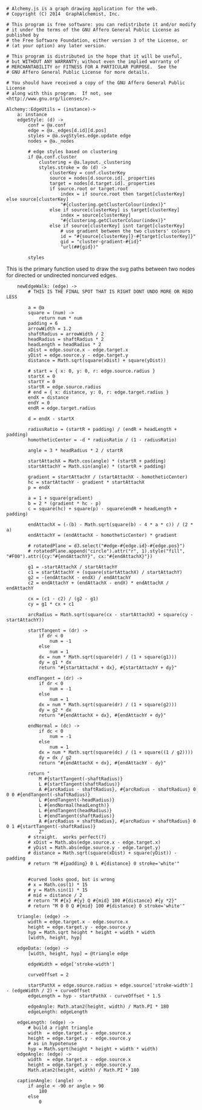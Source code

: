     # Alchemy.js is a graph drawing application for the web.
    # Copyright (C) 2014  GraphAlchemist, Inc.

    # This program is free software: you can redistribute it and/or modify
    # it under the terms of the GNU Affero General Public License as published by
    # the Free Software Foundation, either version 3 of the License, or
    # (at your option) any later version.

    # This program is distributed in the hope that it will be useful,
    # but WITHOUT ANY WARRANTY; without even the implied warranty of
    # MERCHANTABILITY or FITNESS FOR A PARTICULAR PURPOSE.  See the
    # GNU Affero General Public License for more details.

    # You should have received a copy of the GNU Affero General Public License
    # along with this program.  If not, see <http://www.gnu.org/licenses/>.

    Alchemy::EdgeUtils = (instance)->
        a: instance
        edgeStyle: (d) ->
            conf = @a.conf
            edge = @a._edges[d.id][d.pos]
            styles = @a.svgStyles.edge.update edge
            nodes = @a._nodes

            # edge styles based on clustering
            if @a.conf.cluster
                clustering = @a.layout._clustering
                styles.stroke = do (d) ->
                    clusterKey = conf.clusterKey
                    source = nodes[d.source.id]._properties
                    target = nodes[d.target.id]._properties
                    if source.root or target.root
                        index = if source.root then target[clusterKey] else source[clusterKey]
                        "#{clustering.getClusterColour(index)}"
                    else if source[clusterKey] is target[clusterKey]
                        index = source[clusterKey]
                        "#{clustering.getClusterColour(index)}"
                    else if source[clusterKey] isnt target[clusterKey]
                        # use gradient between the two clusters' colours
                        id = "#{source[clusterKey]}-#{target[clusterKey]}"
                        gid = "cluster-gradient-#{id}"
                        "url(##{gid})"

            styles

This is the primary function used to draw the svg paths between
two nodes for directed or undirected noncurved edges. 

        newEdgeWalk: (edge) ->
            # THIS IS THE FINAL SPOT THAT IS RIGHT DONT UNDO MORE OR REDO LESS

            a = @a
            square = (num) ->
                return num * num
            padding = 6
            arrowWidth = 1.2
            shaftRadius = arrowWidth / 2
            headRadius = shaftRadius * 2
            headLength = headRadius * 2
            xDist = edge.source.x - edge.target.x
            yDist = edge.source.y - edge.target.y
            distance = Math.sqrt(square(xDist) + square(yDist))

            # start = { x: 0, y: 0, r: edge.source.radius }
            startX = 0
            startY = 0
            startR = edge.source.radius
            # end = { x: distance, y: 0, r: edge.target.radius }
            endX = distance
            endY = 0
            endR = edge.target.radius

            d = endX - startX

            radiusRatio = (startR + padding) / (endR + headLength + padding)
            homotheticCenter = -d * radiusRatio / (1 - radiusRatio)

            angle = 3 * headRadius * 2 / startR 

            startAttachX = Math.cos(angle) * (startR + padding)
            startAttachY = Math.sin(angle) * (startR + padding)

            gradient = startAttachY / (startAttachX - homotheticCenter)
            hc = startAttachY - gradient * startAttachX
            p = endX

            a = 1 + square(gradient)
            b = 2 * (gradient * hc - p)
            c = square(hc) + square(p) - square(endR + headLength + padding)

            endAttachX = (-(b) - Math.sqrt(square(b) - 4 * a * c)) / (2 * a)
            endAttachY = (endAttachX - homotheticCenter) * gradient

            # rotatedPlane = d3.select("#edge-#{edge.id}-#{edge.pos}")
            # rotatedPlane.append("circle").attr("r", 1).style("fill", "#F00").attr({cy:"#{endAttachY}", cx:"#{endAttachX}"})

            g1 = -startAttachX / startAttachY
            c1 = startAttachY + (square(startAttachX) / startAttachY)
            g2 = -(endAttachX - endX) / endAttachY
            c2 = endAttachY + (endAttachX - endX) * endAttachX / endAttachY

            cx = (c1 - c2) / (g2 - g1)
            cy = g1 * cx + c1

            arcRadius = Math.sqrt(square(cx - startAttachX) + square(cy - startAttachY))

            startTangent = (dr) ->
                if dr < 0
                    num = -1
                else 
                    num = 1
                dx = num * Math.sqrt(square(dr) / (1 + square(g1)))
                dy = g1 * dx
                return "#{startAttachX + dx}, #{startAttachY + dy}"

            endTangent = (dr) ->
                if dr < 0
                    num = -1
                else 
                    num = 1
                dx = num * Math.sqrt(square(dr) / (1 + square(g2)))
                dy = g2 * dx
                return "#{endAttachX + dx}, #{endAttachY + dy}"

            endNormal = (dc) ->
                if dc < 0
                    num = -1
                else 
                    num = 1
                dx = num * Math.sqrt(square(dc) / (1 + square((1 / g2))))
                dy = dx / g2
                return "#{endAttachX + dx}, #{endAttachY - dy}"
            
            return "
                M #{startTangent(-shaftRadius)}
                L #{startTangent(shaftRadius)}
                A #{arcRadius - shaftRadius}, #{arcRadius - shaftRadius} 0 0 0 #{endTangent(-shaftRadius)}
                L #{endTangent(-headRadius)}
                L #{endNormal(headLength)}
                L #{endTangent(headRadius)}
                L #{endTangent(shaftRadius)}
                A #{arcRadius + shaftRadius}, #{arcRadius + shaftRadius} 0 0 1 #{startTangent(-shaftRadius)}
                Z"
            # straight.  works perfect(?)
            # xDist = Math.abs(edge.source.x - edge.target.x)
            # yDist = Math.abs(edge.source.y - edge.target.y)
            # distance = Math.sqrt(square(xDist) + square(yDist)) - padding
            # return "M #{padding} 0 L #{distance} 0 stroke='white'"


            #curved looks good, but is wrong
            # x = Math.cos(1) * 15
            # y = Math.sin(1) * 15
            # mid = distance / 2
            # return "M #{x} #{y} Q #{mid} 100 #{distance} #{y *2}"
            # return "M 0 0 Q #{mid} 100 #{distance} 0 stroke='white'"

        triangle: (edge) ->
            width = edge.target.x - edge.source.x
            height = edge.target.y - edge.source.y
            hyp = Math.sqrt height * height + width * width
            [width, height, hyp]

        edgeData: (edge) ->
            [width, height, hyp] = @triangle edge

            edgeWidth = edge['stroke-width']

            curveOffset = 2

            startPathX = edge.source.radius + edge.source['stroke-width'] - (edgeWidth / 2) + curveOffset
            edgeLength = hyp - startPathX - curveOffset * 1.5

            edgeAngle: Math.atan2(height, width) / Math.PI * 180
            edgeLength: edgeLength

        edgeLength: (edge) ->
            # build a right triangle
            width  = edge.target.x - edge.source.x
            height = edge.target.y - edge.source.y
            # as in hypotenuse 
            hyp = Math.sqrt(height * height + width * width)
        edgeAngle: (edge) ->
            width  = edge.target.x - edge.source.x
            height = edge.target.y - edge.source.y
            Math.atan2(height, width) / Math.PI * 180
        
        captionAngle: (angle) ->
            if angle < -90 or angle > 90
                180
            else
                0